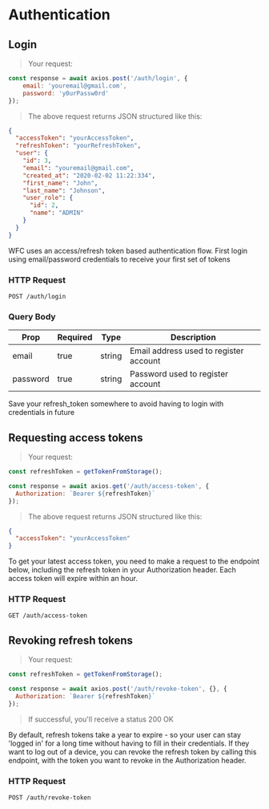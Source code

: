 # Authentication

## Login

> Your request:

```javascript
const response = await axios.post('/auth/login', {
    email: 'youremail@gmail.com',
    password: 'y0urPassw0rd'
});
```

> The above request returns JSON structured like this:

```json
{
  "accessToken": "yourAccessToken",
  "refreshToken": "yourRefreshToken",
  "user": {
    "id": 3,
    "email": "youremail@gmail.com",
    "created_at": "2020-02-02 11:22:334",
    "first_name": "John",
    "last_name": "Johnson",
    "user_role": {
      "id": 2,
      "name": "ADMIN"
    }
  }
}
```

WFC uses an access/refresh token based authentication flow. First login using email/password credentials to receive your
first set of tokens



### HTTP Request

`POST /auth/login`

### Query Body

Prop | Required | Type | Description
--------- | -------- | ---- | ---------
email | true | string | Email address used to register account
password | true | string | Password used to register account

<aside class="notice">
Save your refresh_token somewhere to avoid having to login with credentials in future
</aside>

## Requesting access tokens

> Your request:

```javascript
const refreshToken = getTokenFromStorage();

const response = await axios.get('/auth/access-token', {
  Authorization: `Bearer ${refreshToken}`
});
```

> The above request returns JSON structured like this:

```json
{
  "accessToken": "yourAccessToken"
}
```
To get your latest access token, you need to make a request to the endpoint below, including the refresh token in your
Authorization header.
Each access token will expire within an hour.


### HTTP Request

`GET /auth/access-token`


## Revoking refresh tokens

> Your request:

```javascript
const refreshToken = getTokenFromStorage();

const response = await axios.post('/auth/revoke-token', {}, {
  Authorization: `Bearer ${refreshToken}`
});
```

> If successful, you'll receive a status 200 OK


By default, refresh tokens take a year to expire - so your user can stay 'logged in' for a long time without having to
fill in their credentials. If they want to log out of a device, you can revoke the refresh token by calling this
endpoint, with the token you want to revoke in the Authorization header.


### HTTP Request

`POST /auth/revoke-token`
